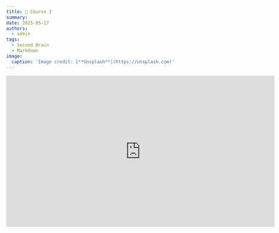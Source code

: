 ```yaml
---
title: 🧠 Course 3
summary: 
date: 2025-05-17
authors:
  - admin
tags:
  - Second Brain
  - Markdown
image:
  caption: 'Image credit: [**Unsplash**](https://unsplash.com)'
---
```


<iframe width="720" height="405" src="https://rutube.ru/play/embed/ca23762aaf272a5337cee3f837ceea56/?p=zV7awhuU7Q-iZTFWe6it2g" frameBorder="0" allow="clipboard-write; autoplay" webkitAllowFullScreen mozallowfullscreen allowFullScreen></iframe>
